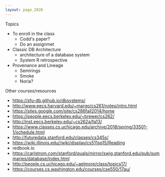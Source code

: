 ```yaml
---
layout: page_2020
---
```


Topics

* To enroll in the class
  * Codd's paper?
  * Do an assignmet
* Classic DB Architecture
  * architecture of a database system
  * System R retrospective
* Provenance and Lineage
  * Semirings
  * Smoke
  * Noria?



Other courses/resources

* https://sfu-db.github.io/dbsystems/
* http://www.eecs.harvard.edu/~margo/cs261/notes/intro.html
* https://sites.google.com/site/cs286fall2014/home
* https://people.eecs.berkeley.edu/~brewer/cs262/
* http://inst.eecs.berkeley.edu/~cs262a/fa13/
* https://www.classes.cs.uchicago.edu/archive/2018/spring/33501-1/schedule.html
* http://futuredata.stanford.edu/classes/cs345s/
* https://wiki.illinois.edu//wiki/display/cs511sp15/Reading
* redbook.io
* https://carlstrom.com/stanford/quals/mirror/swig.stanford.edu/pub/summaries/database/index.html
* http://people.cs.uchicago.edu/~aelmore/class/topics17/
* https://courses.cs.washington.edu/courses/cse550/17au/